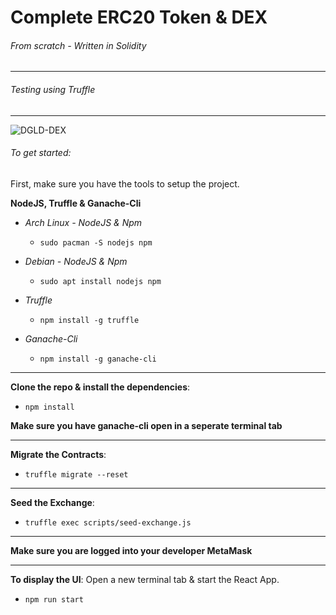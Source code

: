# Complete ERC20 Token & DEX 
###### From scratch - Written in Solidity
***
###### Testing using Truffle
---
![DGLD-DEX](https://user-images.githubusercontent.com/81730792/123808908-266d9100-d8bf-11eb-9c70-6c3c9eca6f84.png)

###### To get started:
First, make sure you have the tools to setup the project.


__NodeJS, Truffle & Ganache-Cli__

+ _Arch Linux - NodeJS & Npm_

    + `sudo pacman -S nodejs npm`

+ _Debian - NodeJS & Npm_

    + `sudo apt install nodejs npm`

+ _Truffle_
    + `npm install -g truffle`

+ _Ganache-Cli_
    + `npm install -g ganache-cli`
---
__Clone the repo & install the dependencies__:

+ `npm install`

__Make sure you have ganache-cli open in a seperate terminal tab__

---

__Migrate the Contracts__:

+ `truffle migrate --reset`

---
__Seed the Exchange__:

+ `truffle exec scripts/seed-exchange.js`
---
__Make sure you are logged into your developer MetaMask__

---

__To display the UI__:
Open a new terminal tab & start the React App.

+ `npm run start`

